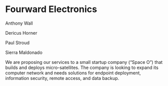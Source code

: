 # Fourward Electronics # 
Anthony Wall

Dericus Horner

Paul Stroud 

Sierra Maldonado



We are proposing our services to a small startup company (“Space O”) that builds and deploys micro-satellites. The company is looking to expand its computer network and needs solutions for endpoint deployment, information security, remote access, and data backup.
